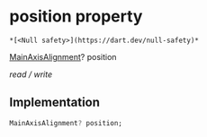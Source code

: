 


# position property




    *[<Null safety>](https://dart.dev/null-safety)*


[MainAxisAlignment](https://api.flutter.dev/flutter/rendering/MainAxisAlignment.html)? position
  
_read / write_






## Implementation

```dart
MainAxisAlignment? position;


```







